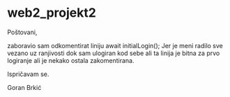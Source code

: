 # web2_projekt2

Poštovani,

zaboravio sam odkomentirat liniju await initialLogin();
Jer je meni radilo sve vezano uz ranjivosti dok sam ulogiran kod sebe ali ta linija je bitna za prvo logiranje ali je nekako ostala zakomentirana.

Ispričavam se.

Goran Brkić
